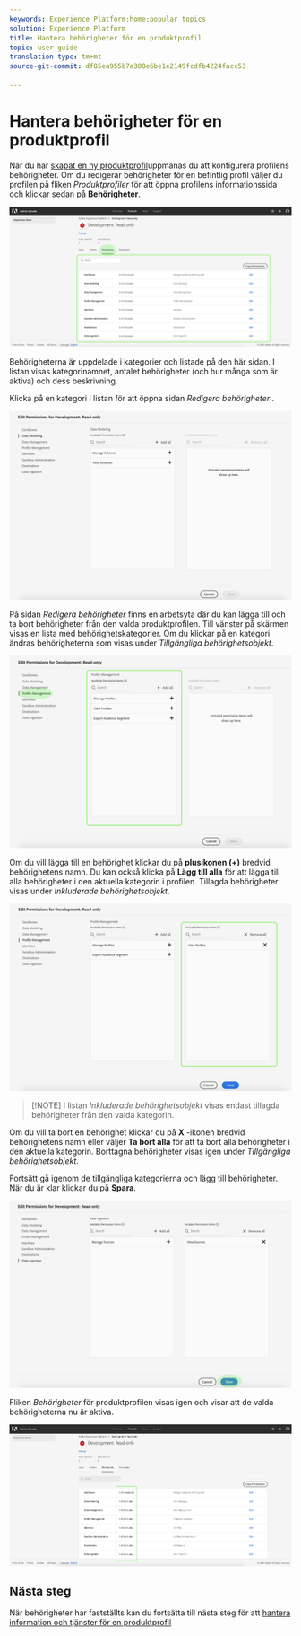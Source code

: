 ```yaml
---
keywords: Experience Platform;home;popular topics
solution: Experience Platform
title: Hantera behörigheter för en produktprofil
topic: user guide
translation-type: tm+mt
source-git-commit: df85ea955b7a308e6be1e2149fcdfb4224facc53

---
```



# Hantera behörigheter för en produktprofil

När du har [skapat en ny produktprofil](#create-a-new-product-profile)uppmanas du att konfigurera profilens behörigheter. Om du redigerar behörigheter för en befintlig profil väljer du profilen på fliken *Produktprofiler* för att öppna profilens informationssida och klickar sedan på **Behörigheter**.

![profile-permissions](../images/profile-permissions.png)

Behörigheterna är uppdelade i kategorier och listade på den här sidan. I listan visas kategorinamnet, antalet behörigheter (och hur många som är aktiva) och dess beskrivning.

Klicka på en kategori i listan för att öppna sidan *Redigera behörigheter* .

![redigera-behörigheter](../images/edit-permissions.png)

På sidan *Redigera behörigheter* finns en arbetsyta där du kan lägga till och ta bort behörigheter från den valda produktprofilen. Till vänster på skärmen visas en lista med behörighetskategorier. Om du klickar på en kategori ändras behörigheterna som visas under *Tillgängliga behörighetsobjekt*.

![change-permissions-category](../images/change-permissions-category.png)

Om du vill lägga till en behörighet klickar du på **plusikonen (+)** bredvid behörighetens namn. Du kan också klicka på **Lägg till alla** för att lägga till alla behörigheter i den aktuella kategorin i profilen. Tillagda behörigheter visas under *Inkluderade behörighetsobjekt*.

![add-permissions](../images/add-permissions.png)

>[!NOTE] I listan *Inkluderade behörighetsobjekt* visas endast tillagda behörigheter från den valda kategorin.

Om du vill ta bort en behörighet klickar du på **X** -ikonen bredvid behörighetens namn eller väljer **Ta bort alla** för att ta bort alla behörigheter i den aktuella kategorin. Borttagna behörigheter visas igen under *Tillgängliga behörighetsobjekt*.

Fortsätt gå igenom de tillgängliga kategorierna och lägg till behörigheter. När du är klar klickar du på **Spara**.

![behörigheter-avsluta](../images/permissions-finish.png)

Fliken *Behörigheter* för produktprofilen visas igen och visar att de valda behörigheterna nu är aktiva.

![added-permissions](../images/added-permissions.png)

## Nästa steg

När behörigheter har fastställts kan du fortsätta till nästa steg för att [hantera information och tjänster för en produktprofil](details-and-services.md)